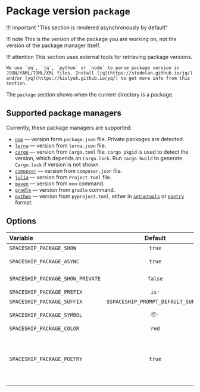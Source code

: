 # Package version `package`

!!! important "This section is rendered asynchronously by default"

!!! note
    This is the version of the package you are working on, not the version of the package manager itself.

!!! attention
    This section uses external tools for retrieving package versions.

    We use `yq`, `jq`, `python` or `node` to parse package version in JSON/YAML/TOML/XML files. Install [jq](https://stedolan.github.io/jq/) and/or [yq](https://kislyuk.github.io/yq/) to get more info from this section.

The `package` section shows when the current directory is a package.

## Supported package managers

Currently, these package managers are supported:

* [`npm`][npm] — version form `package.json` file. Private packages are detected.
* [`lerna`][lerna] — version from `lerna.json` file.
* [`cargo`][cargo] — version from `Cargo.toml` file. `cargo pkgid` is used to detect the version, which depends on `Cargo.lock`. Run `cargo build` to generate `Cargo.lock` if version is not shown.
* [`composer`][composer] — version from `composer.json` file.
* [`julia`][julia] — version from `Project.toml` file.
* [`maven`][maven] — version from `mvn` command.
* [`gradle`][gradle] — version from `gradle` command.
* [`python`][python] — version from `pyproject.toml`, either in [`setuptools`][setuptools] or [`poetry`][poetry] format.

## Options

| Variable                         |              Default               | Meaning                                                             |
| :------------------------------- | :--------------------------------: | ------------------------------------------------------------------- |
| `SPACESHIP_PACKAGE_SHOW`         |               `true`               | Show section                                                        |
| `SPACESHIP_PACKAGE_ASYNC`        |               `true`               | Render section asynchronously                                       |
| `SPACESHIP_PACKAGE_SHOW_PRIVATE` |              `false`               | Show when a package is private                                      |
| `SPACESHIP_PACKAGE_PREFIX`       |               `is·`                | Section's prefix                                                    |
| `SPACESHIP_PACKAGE_SUFFIX`       | `$SPACESHIP_PROMPT_DEFAULT_SUFFIX` | Section's suffix                                                    |
| `SPACESHIP_PACKAGE_SYMBOL`       |               `📦·`                | Symbol displayed before the section                                 |
| `SPACESHIP_PACKAGE_COLOR`        |               `red`                | Section's color                                                     |
| `SPACESHIP_PACKAGE_POETRY`       |              `true`               | Get version from `tool.poetry.version` instead of `project.version` (fallback when the `poetry` location isn't found) |

<!-- References -->

[npm]: https://www.npmjs.com
[lerna]: https://lerna.io
[cargo]: https://crates.io
[composer]: https://getcomposer.org
[julia]: https://julialang.org
[maven]: https://maven.apache.org
[gradle]: https://gradle.org
[python]: https://python.org
[setuptools]: https://setuptools.pypa.io/en/latest/userguide/pyproject_config.html
[poetry]: https://python-poetry.org/docs/pyproject/
